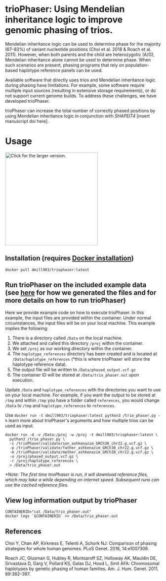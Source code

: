 # trioPhaser: Using Mendelian inheritance logic to improve genomic phasing of trios.
Mendelian inheritance logic can be used to determine phase for the majority 
(67-83%) of variant nucleotide positions (Choi et al. 2018 & Roach et al. 2011). 
However, when both parents and the  child are heterozygotic (A/G), Mendelian 
inheritance alone cannot be used to determine phase. When such scenarios are 
present, phasing programs that rely on population-based haplotype reference 
panels can be used.

Available software that directly uses trios and Mendelian inheritance logic 
during phasing have limitations. For example, some software require multiple 
input sources (resulting in extensive storage requirements), or do not support 
current genome builds. To address these challenges, we have developed 
trioPhaser. 

trioPhaser can increase the total number of correctly phased positions by using
Mendelian inheritance logic in conjunction with *SHAPEIT4* [insert manuscript doi here].

# Usage
<a href="https://drive.google.com/uc?export=view&id=1LXPqaC5SG05zVG8R_sCyaieGJIHeAWAC">
    <img src="https://drive.google.com/uc?export=view&id=1LXPqaC5SG05zVG8R_sCyaieGJIHeAWAC"
    style="width: 300px; max-width: 100%; height: auto"
    title="Click for the larger version." />
</a>

## Installation (requires [Docker installation](https://docs.docker.com/desktop/))
```
docker pull dmill903/triophaser:latest
```
## Run trioPhaser on the included example data (see [here](https://github.com/dmiller903/trioPhaser/blob/main/validate/validate.pdf) for how we generated the files and for more details on how to run trioPhaser)
Here we provide example code on how to execute trioPhaser. In this example, 
the input files are provided within the container. Under normal circumstances, 
the input files will be on your local machine. This example implies the following:

1. There is a directory called `/Data` on the local machine.
2. We attached and called this directory `/proj` within the container.
3. We set `/proj` as our working directory within the container.
4. The `haplotype_references` directory has been created and is located at 
`/Data/haplotype_references` (*this is where trioPhaser will store the 
haplotype reference data).
5. The output file will be written to `/Data/phased_output.vcf.gz`
6. The container ID will be stored at `/Data/trio_phaser.out` upon execution. 

Update `/Data` and `haplotype_references` with the directories you want to use 
on your local machine. For example, if you want the output to be stored at 
`/tmp` and within `/tmp` you have a folder called `references`, you would 
change `/Data` to `/tmp` and `haplotype_references` to `references`.

Use `docker run -t dmill903/triophaser:latest python3 /trio_phaser.py -h`
learn more about trioPhaser's arguments and how multiple trios can be used
as input.

```ignore
docker run -d -v /Data:/proj -w /proj -t dmill903/triophaser:latest \
  python3 /trio_phaser.py \
  -c /trioPhaser/validate/son_ashkenazim_GRCh38_chr22.g.vcf.gz \
  -p /trioPhaser/validate/father_ashkenazim_GRCh38_chr22.g.vcf.gz \
  -m /trioPhaser/validate/mother_ashkenazim_GRCh38_chr22.g.vcf.gz \
  -o /proj/phased_output.vcf.gz \
  -r /proj/haplotype_references \
  > /Data/trio_phaser.out
```

*\*Note: The first time trioPhaser is run, it will download reference files, 
which may take a while depending on internet speed. Subsequent runs can use the
cached reference files.*

## View log information output by trioPhaser
```ignore
CONTAINERID="cat /Data/trio_phaser.out"
docker logs `$CONTAINERID` >> /Data/trio_phaser.out
```

## References
Choi Y, Chan AP, Kirkness E, Telenti A, Schork NJ: Comparison of phasing 
  strategies for whole human genomes. PLoS Genet. 2018, 14:e1007308.

Roach JC, Glusman G, Hubley R, Montsaroff SZ, Holloway AK, Mauldin DE, Srivastava D, 
  Garg V, Pollard KS, Galas DJ, Hood L, Smit AFA: Chromosomal haplotypes by 
  genetic phasing of human families. Am. J. Hum. Genet. 2011, 89:382–397.